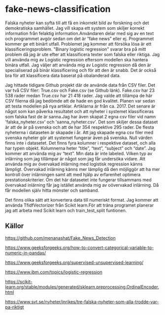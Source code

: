 # fake-news-classification
Falska nyheter kan syfta till att få en inkorrekt bild av forskning och det demokratiska samhället. Jag vill skapa ett system som skiljer korrekt information från felaktig information.Användaren delar med sig av en text och programmet avgör sedan om det är “fake news” eller ej. Programmet kommer ge ett binärt utfall. Problemet jag kommer att försöka lösa är ett klassificeringsproblem. "Binary logistic regression" svarar bra på mitt problem då jag är ute efter att klassificera texter som falska eller riktiga. Jag vill använda mig av Logistic regression eftersom modellen ska hantera binära utfall. Jag väljer att använda mig av Logistic regression då den är specialiserad på binär klassificering och för att den är snabb. Det är också bra för att klassificera data baserat på obalanderad data.

Jag hittade tidigare Github projekt där de använde data från CSV filer. Det var två CSV filer: True.csv och Fake.csv (se Github länk). Fake.csv har 23 538 rader medan True.csv har 21 418 rader. Jag valde att tillämpa de här CSV filerna då jag bedömde att de hade en god kvalitet. Planen var sedan att testa modellen på nya artiklar. Artiklarna är från ca. 2017. Det senare är något som kan påverka resultatet och att nyheter i systemet klassificeras som falska fast de är sanna.Jag har även skapat 2 egna csv filer vid namn 'falska_nyheter.csv' och 'sanna_nyheter.csv'. Det som skiljer dessa dataset är att de är på svenska och att de har 354 respektive 295 rader. De flesta nyheterna i dataseten är skapade i år. Att jag skapade egna csv filer med svenska nyheter gör att systemet fungerar även på svenska.
Null värden finns inte i datasetet. Det finns fyra kolumner i respektive dataset, och alla har typen objekt. Kolumnerna heter “title”, “text”, “subject” och “date”. Jag kommer att använda mig av “text”. Min data är inte labeled.  Vilken typ av inlärning som jag tillämpar är något som jag får undersöka vidare. Att använda mig av övervakad inlärning med logistisk regression känns lämpligt. Övervakad inlärning känns mer lämplig då den möjliggör att ha mer kontroll över inlärningen samt att med hjälp av erfarenhet optimera prestationskriterier. Om det här datasetet inte fungerar tillsammans med övervakad inlärning får jag istället använda mig av oövervakad inlärning. Då får modellen själv hitta mönster och samband.  

Det finns olika sätt att konvertera data till numeriskt format. Jag kommer att använda TfidfVectorizer från Scikit learn.För att träna programet planerar jag att arbeta med Scikit learn och train_test_split funtionen.  

## Källor
https://github.com/menanashat/Fake_News_Detection 

https://www.geeksforgeeks.org/how-to-convert-categorical-variable-to-numeric-in-pandas/

https://www.geeksforgeeks.org/supervised-unsupervised-learning/

https://www.ibm.com/topics/logistic-regression 

https://scikit-learn.org/stable/modules/generated/sklearn.preprocessing.OrdinalEncoder.html 

https://www.svt.se/nyheter/inrikes/tre-falska-nyheter-som-alla-trodde-var-pa-riktigt 
